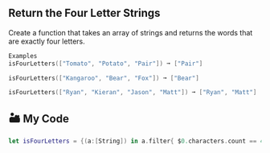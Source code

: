 ## Return the Four Letter Strings

Create a function that takes an array of strings and returns the words that are exactly four letters.
```swift
Examples
isFourLetters(["Tomato", "Potato", "Pair"]) ➞ ["Pair"]

isFourLetters(["Kangaroo", "Bear", "Fox"]) ➞ ["Bear"]

isFourLetters(["Ryan", "Kieran", "Jason", "Matt"]) ➞ ["Ryan", "Matt"]
```
## 🏜️ My Code
```swift
let isFourLetters = {(a:[String]) in a.filter{ $0.characters.count == 4} }
```




